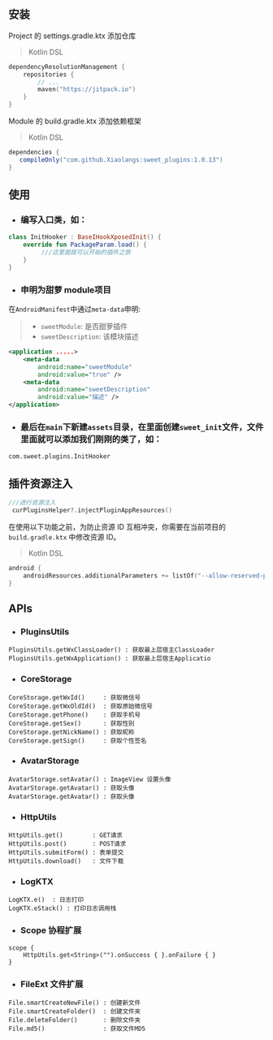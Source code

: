 ## 安装

Project 的 settings.gradle.ktx 添加仓库
> Kotlin DSL
```kotlin
dependencyResolutionManagement {
    repositories {
        // ...
        maven("https://jitpack.io")
    }
}
```

Module 的 build.gradle.ktx 添加依赖框架
> Kotlin DSL
```gradle
dependencies {
   compileOnly("com.github.Xiaolangs:sweet_plugins:1.0.13")
}
```

## 使用
* ###  编写入口类，如：
```kotlin
class InitHooker : BaseIHookXposedInit() {
    override fun PackageParam.load() {
         ///这里面就可以开始的插件之旅
    }
}
```
* ###  申明为甜萝 module项目

在`AndroidManifest`中通过`meta-data`申明:

> - `sweetModule`: 是否甜萝插件
> - `sweetDescription`: 该模块描述

```xml
<application .....>
    <meta-data
        android:name="sweetModule"
        android:value="true" />
    <meta-data
        android:name="sweetDescription"
        android:value="描述" />
</application>
```
* ###  最后在`main`下新建`assets`目录，在里面创建`sweet_init`文件，文件里面就可以添加我们刚刚的类了，如：
```
com.sweet.plugins.InitHooker
```

## 插件资源注入
```kotlin
///进行资源注入
 curPluginsHelper?.injectPluginAppResources()
```

在使用以下功能之前，为防止资源 ID 互相冲突，你需要在当前项目的 `build.gradle.ktx` 中修改资源 ID。

> Kotlin DSL

```kotlin
android {
    androidResources.additionalParameters += listOf("--allow-reserved-package-id", "--package-id", "0x65")
}
```
## APIs
* ### PluginsUtils
```
PluginsUtils.getWxClassLoader() : 获取最上层宿主ClassLoader
PluginsUtils.getWxApplication() : 获取最上层宿主Applicatio
```
* ### CoreStorage
```
CoreStorage.getWxId()     : 获取微信号
CoreStorage.getWxOldId()  : 获取原始微信号
CoreStorage.getPhone()    : 获取手机号
CoreStorage.getSex()      : 获取性别
CoreStorage.getNickName() : 获取昵称
CoreStorage.getSign()     : 获取个性签名
```
* ### AvatarStorage
```
AvatarStorage.setAvatar() : ImageView 设置头像
AvatarStorage.getAvatar() : 获取头像
AvatarStorage.getAvatar() : 获取头像
```
* ### HttpUtils
```
HttpUtils.get()        : GET请求
HttpUtils.post()       : POST请求
HttpUtils.submitForm() : 表单提交
HttpUtils.download()   : 文件下载
```
* ### LogKTX
```
LogKTX.e()  : 日志打印
LogKTX.eStack() : 打印日志调用栈
```
* ### Scope 协程扩展
```
scope {
    HttpUtils.get<String>("").onSuccess { }.onFailure { }
}
```
* ### FileExt 文件扩展
```
File.smartCreateNewFile() : 创建新文件
File.smartCreateFolder()  : 创建文件夹
File.deleteFolder()       : 删除文件夹
File.md5()                : 获取文件MD5
```
